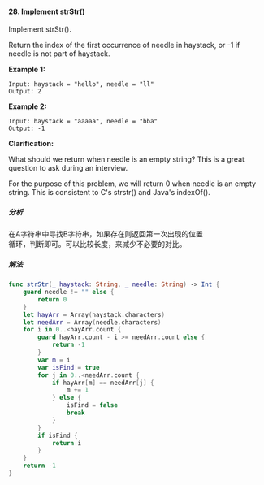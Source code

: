 #### 28. Implement strStr()<br>
Implement strStr().<br>

Return the index of the first occurrence of needle in haystack, or -1 if needle is not part of haystack.<br>

**Example 1:**<br>

```
Input: haystack = "hello", needle = "ll"
Output: 2
```

**Example 2:**<br>

```
Input: haystack = "aaaaa", needle = "bba"
Output: -1
```

**Clarification:**<br>

What should we return when needle is an empty string? This is a great question to ask during an interview.<br>

For the purpose of this problem, we will return 0 when needle is an empty string. This is consistent to C's strstr() and Java's indexOf().<br>

##### 分析<br>
在A字符串中寻找B字符串，如果存在则返回第一次出现的位置<br>
循环，判断即可。可以比较长度，来减少不必要的对比。<br>

##### 解法<br>
```Swift
func strStr(_ haystack: String, _ needle: String) -> Int {
    guard needle != "" else {
        return 0
    }
    let hayArr = Array(haystack.characters)
    let needArr = Array(needle.characters)
    for i in 0..<hayArr.count {
        guard hayArr.count - i >= needArr.count else {
            return -1
        }
        var m = i
        var isFind = true
        for j in 0..<needArr.count {
            if hayArr[m] == needArr[j] {
                m += 1
            } else {
                isFind = false
                break
            }
        }
        if isFind {
            return i
        }
    }
    return -1
}
```
